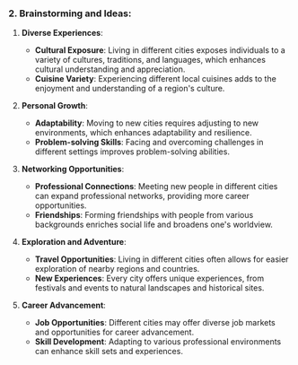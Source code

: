 ### 2. Brainstorming and Ideas:

1. **Diverse Experiences**:
   - **Cultural Exposure**: Living in different cities exposes individuals to a variety of cultures, traditions, and languages, which enhances cultural understanding and appreciation.
   - **Cuisine Variety**: Experiencing different local cuisines adds to the enjoyment and understanding of a region's culture.

2. **Personal Growth**:
   - **Adaptability**: Moving to new cities requires adjusting to new environments, which enhances adaptability and resilience.
   - **Problem-solving Skills**: Facing and overcoming challenges in different settings improves problem-solving abilities.

3. **Networking Opportunities**:
   - **Professional Connections**: Meeting new people in different cities can expand professional networks, providing more career opportunities.
   - **Friendships**: Forming friendships with people from various backgrounds enriches social life and broadens one's worldview.

4. **Exploration and Adventure**:
   - **Travel Opportunities**: Living in different cities often allows for easier exploration of nearby regions and countries.
   - **New Experiences**: Every city offers unique experiences, from festivals and events to natural landscapes and historical sites.

5. **Career Advancement**:
   - **Job Opportunities**: Different cities may offer diverse job markets and opportunities for career advancement.
   - **Skill Development**: Adapting to various professional environments can enhance skill sets and experiences.